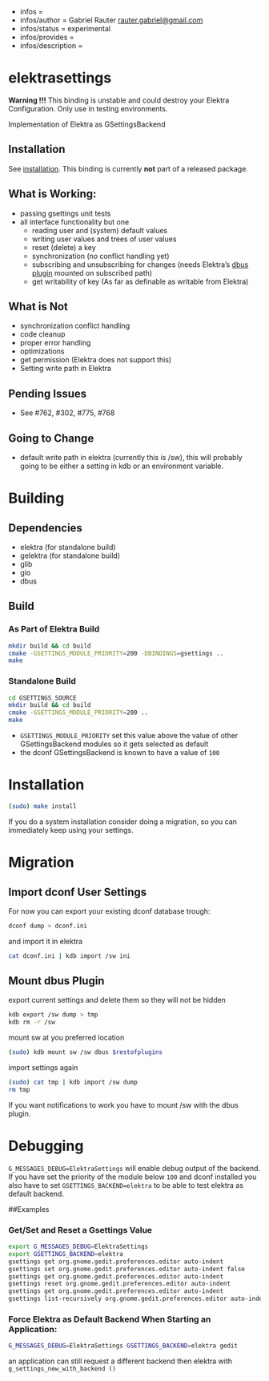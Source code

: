 - infos =
- infos/author = Gabriel Rauter <rauter.gabriel@gmail.com>
- infos/status = experimental
- infos/provides =
- infos/description =

# elektrasettings

**Warning !!!** This binding is unstable and could destroy your Elektra Configuration. Only use in testing environments.

Implementation of Elektra as GSettingsBackend

## Installation

See [installation](/doc/INSTALL.md).
This binding is currently **not** part of a released package.

## What is Working:

- passing gsettings unit tests
- all interface functionality but one
  - reading user and (system) default values
  - writing user values and trees of user values
  - reset (delete) a key
  - synchronization (no conflict handling yet)
  - subscribing and unsubscribing for changes (needs Elektra’s [dbus plugin](https://github.com/ElektraInitiative/libelektra/tree/master/src/plugins/dbus) mounted on subscribed path)
  - get writability of key (As far as definable as writable from Elektra)

## What is Not

- synchronization conflict handling
- code cleanup
- proper error handling
- optimizations
- get permission (Elektra does not support this)
- Setting write path in Elektra

## Pending Issues

- See #762, #302, #775, #768

## Going to Change

- default write path in elektra (currently this is /sw), this will probably going to be
  either a setting in kdb or an environment variable.

# Building

## Dependencies

- elektra (for standalone build)
- gelektra (for standalone build)
- glib
- gio
- dbus

## Build

### As Part of Elektra Build

```sh
mkdir build && cd build
cmake -GSETTINGS_MODULE_PRIORITY=200 -DBINDINGS=gsettings ..
make
```

### Standalone Build

```sh
cd GSETTINGS_SOURCE
mkdir build && cd build
cmake -GSETTINGS_MODULE_PRIORITY=200 ..
make
```

- `GSETTINGS_MODULE_PRIORITY` set this value above the value of other GSettingsBackend modules so it gets selected as default
- the dconf GSettingsBackend is known to have a value of `100`

# Installation

```sh
(sudo) make install
```

If you do a system installation consider doing a migration, so you can immediately keep using your settings.

# Migration

## Import dconf User Settings

For now you can export your existing dconf database trough:

```sh
dconf dump > dconf.ini
```

and import it in elektra

```sh
cat dconf.ini | kdb import /sw ini
```

## Mount dbus Plugin

export current settings and delete them so they will not be hidden

```sh
kdb export /sw dump > tmp
kdb rm -r /sw
```

mount sw at you preferred location

```sh
(sudo) kdb mount sw /sw dbus $restofplugins
```

import settings again

```sh
(sudo) cat tmp | kdb import /sw dump
rm tmp
```

If you want notifications to work you have to mount /sw with the dbus plugin.

# Debugging

`G_MESSAGES_DEBUG=ElektraSettings` will enable debug output of the backend. If you have
set the priority of the module below `100` and dconf installed you also have to
set `GSETTINGS_BACKEND=elektra` to be able to test elektra as default backend.

##Examples

### Get/Set and Reset a Gsettings Value

```sh
export G_MESSAGES_DEBUG=ElektraSettings
export GSETTINGS_BACKEND=elektra
gsettings get org.gnome.gedit.preferences.editor auto-indent
gsettings set org.gnome.gedit.preferences.editor auto-indent false
gsettings get org.gnome.gedit.preferences.editor auto-indent
gsettings reset org.gnome.gedit.preferences.editor auto-indent
gsettings get org.gnome.gedit.preferences.editor auto-indent
gsettings list-recursively org.gnome.gedit.preferences.editor auto-indent
```

### Force Elektra as Default Backend When Starting an Application:

```sh
G_MESSAGES_DEBUG=ElektraSettings GSETTINGS_BACKEND=elektra gedit
```

an application can still request a different backend then elektra with `g_settings_new_with_backend ()`

